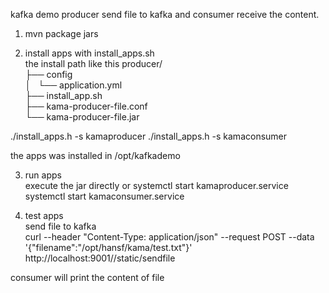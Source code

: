 kafka demo producer send file to kafka and consumer receive the content.  

1. mvn package jars
  
2. install apps with install_apps.sh  
the install path like this
producer/  
├── config  
│   └── application.yml  
├── install_app.sh  
├── kama-producer-file.conf  
└── kama-producer-file.jar  
  
  ./install_apps.h -s kamaproducer
  ./install_apps.h -s kamaconsumer
  
  the apps was installed in /opt/kafkademo  
  
3. run apps  
  execute the jar directly
  or 
  systemctl start kamaproducer.service
  systemctl start kamaconsumer.service
  
4. test apps  
  send file to kafka  
  curl --header "Content-Type: application/json" --request POST --data '{"filename":"/opt/hansf/kama/test.txt"}' http://localhost:9001//static/sendfile  
  
  consumer will print the content of file  

